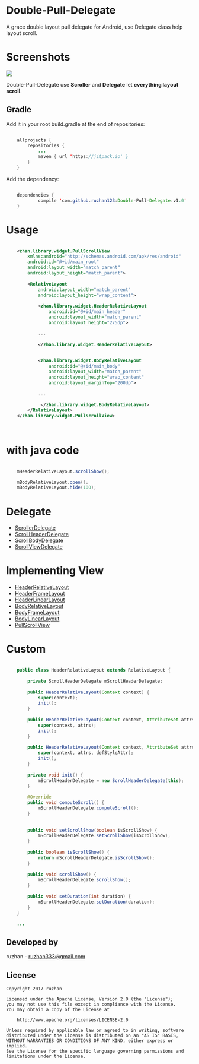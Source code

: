 
Double-Pull-Delegate
===============

A grace double layout pull delegate for Android, use Delegate class help layout scroll.

Screenshots
===============

![](https://github.com/ruzhan123/DoublePull/raw/master/gif/copy_gwl.gif)


Double-Pull-Delegate use **Scroller** and **Delegate** let **everything layout scroll**.


Gradle
------

Add it in your root build.gradle at the end of repositories:


```java

	allprojects {
		repositories {
			...
			maven { url 'https://jitpack.io' }
		}
	}
```

Add the dependency:


```java

	dependencies {
	        compile 'com.github.ruzhan123:Double-Pull-Delegate:v1.0'
	}
```


Usage
===============

```xml

	<zhan.library.widget.PullScrollView 
		xmlns:android="http://schemas.android.com/apk/res/android"
	    android:id="@+id/main_root"
	    android:layout_width="match_parent"
	    android:layout_height="match_parent">
	
	    <RelativeLayout
	        android:layout_width="match_parent"
	        android:layout_height="wrap_content">
	
	        <zhan.library.widget.HeaderRelativeLayout
	            android:id="@+id/main_header"
	            android:layout_width="match_parent"
	            android:layout_height="275dp">
	
			...

			</zhan.library.widget.HeaderRelativeLayout>
	

	        <zhan.library.widget.BodyRelativeLayout
	            android:id="@+id/main_body"
	            android:layout_width="match_parent"
	            android:layout_height="wrap_content"
	            android:layout_marginTop="200dp">
	
			...
	
			 </zhan.library.widget.BodyRelativeLayout>
	    </RelativeLayout>
	</zhan.library.widget.PullScrollView>

		
```
with java code
===============

```java

    mHeaderRelativeLayout.scrollShow();

    mBodyRelativeLayout.open();
    mBodyRelativeLayout.hide(100);

```

Delegate
===============

 <ul>
   	<li><a href='javascript:'>ScrollerDelegate</a></li>
   	<li><a href='javascript:'>ScrollHeaderDelegate</a></li>
	<li><a href='javascript:'>ScrollBodyDelegate</a></li>
	<li><a href='javascript:'>ScrollViewDelegate</a></li>
 </ul>

Implementing View
===============

 <ul>
   	<li><a href='javascript:'>HeaderRelativeLayout</a></li>
   	<li><a href='javascript:'>HeaderFrameLayout</a></li>
	<li><a href='javascript:'>HeaderLinearLayout</a></li>
	<li><a href='javascript:'>BodyRelativeLayout</a></li>
	<li><a href='javascript:'>BodyFrameLayout</a></li>
	<li><a href='javascript:'>BodyLinearLayout</a></li>
	<li><a href='javascript:'>PullScrollView</a></li>
 </ul>

Custom
===============

```java

	public class HeaderRelativeLayout extends RelativeLayout {
	
	    private ScrollHeaderDelegate mScrollHeaderDelegate;
	
	    public HeaderRelativeLayout(Context context) {
	        super(context);
	        init();
	    }
	
	    public HeaderRelativeLayout(Context context, AttributeSet attrs) {
	        super(context, attrs);
	        init();
	    }
	
	    public HeaderRelativeLayout(Context context, AttributeSet attrs, int defStyleAttr) {
	        super(context, attrs, defStyleAttr);
	        init();
	    }
	
	    private void init() {
	        mScrollHeaderDelegate = new ScrollHeaderDelegate(this);
	    }
	
	    @Override
	    public void computeScroll() {
	        mScrollHeaderDelegate.computeScroll();
	    }
	
	
	    public void setScrollShow(boolean isScrollShow) {
	        mScrollHeaderDelegate.setScrollShow(isScrollShow);
	    }
	
	    public boolean isScrollShow() {
	        return mScrollHeaderDelegate.isScrollShow();
	    }
	
	    public void scrollShow() {
	        mScrollHeaderDelegate.scrollShow();
	    }
	
	    public void setDuration(int duration) {
	        mScrollHeaderDelegate.setDuration(duration);
	    }
	}

	...
```


Developed by
-------

 ruzhan - <a href='javascript:'>ruzhan333@gmail.com</a>


License
-------

    Copyright 2017 ruzhan

    Licensed under the Apache License, Version 2.0 (the "License");
    you may not use this file except in compliance with the License.
    You may obtain a copy of the License at

        http://www.apache.org/licenses/LICENSE-2.0

    Unless required by applicable law or agreed to in writing, software
    distributed under the License is distributed on an "AS IS" BASIS,
    WITHOUT WARRANTIES OR CONDITIONS OF ANY KIND, either express or implied.
    See the License for the specific language governing permissions and
    limitations under the License.
	
